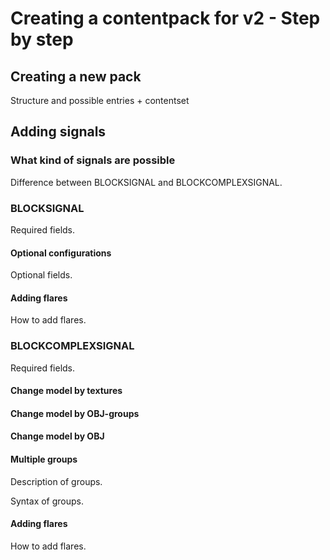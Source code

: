 # Creating a contentpack for v2 - Step by step

## Creating a new pack

Structure and possible entries + contentset


## Adding signals

### What kind of signals are possible

Difference between BLOCKSIGNAL and BLOCKCOMPLEXSIGNAL.

### BLOCKSIGNAL

Required fields.

#### Optional configurations

Optional fields.

#### Adding flares

How to add flares.

### BLOCKCOMPLEXSIGNAL

Required fields.

#### Change model by textures

#### Change model by OBJ-groups

#### Change model by OBJ

#### Multiple groups

Description of groups.

Syntax of groups.

#### Adding flares

How to add flares.
